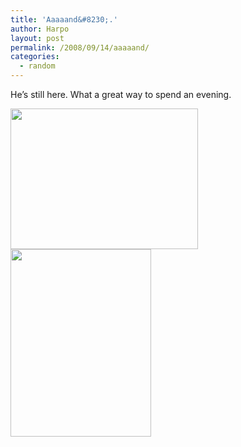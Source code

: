 ```yaml
---
title: 'Aaaaand&#8230;.'
author: Harpo
layout: post
permalink: /2008/09/14/aaaaand/
categories:
  - random
---
```

He&#8217;s still here. What a great way to spend an evening.

[<img src="http://harpojaeger.github.io/media/wp-content/uploads/2008/09/l-640-480-1bd57d68-7c52-4614-9a33-dfe1d20b8cb8.jpeg" alt="" width="300" height="225" class="alignnone size-full wp-image-364" />][1][<img src="http://harpojaeger.github.io/media/wp-content/uploads/2008/09/p-640-480-983f960c-49c5-4fa5-b6ce-d3da223abb4c.jpeg" alt="" width="225" height="300" class="alignnone size-full wp-image-364" />][2]

 [1]: http://harpojaeger.github.io/media/wp-content/uploads/2008/09/l-640-480-1bd57d68-7c52-4614-9a33-dfe1d20b8cb8.jpeg
 [2]: http://harpojaeger.github.io/media/wp-content/uploads/2008/09/p-640-480-983f960c-49c5-4fa5-b6ce-d3da223abb4c.jpeg